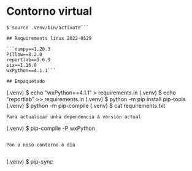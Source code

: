 
# Contorno virtual

```$ python -m venv .venv
$ source .venv/bin/activate```

## Requirements linux 2022-0529

```numpy==1.20.3
Pillow==8.2.0
reportlab==3.6.9
six==1.16.0
wxPython==4.1.1```

## Empaquetado

```
(.venv) $ echo "wxPython==4.1.1" > requirements.in
(.venv) $ echo "reportlab" >> requirements.in
(.venv) $ python -m pip install pip-tools
(.venv) $ python -m pip-compile
(.venv) $ cat requirements.txt
```
Para actualizar unha dependencia á versión actual

```
(.venv) $ pip-compile -P wxPython
```

Pon o noso contorno ó día


```
(.venv) $ pip-sync
```

